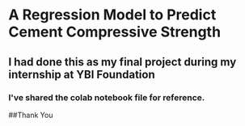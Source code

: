 # A Regression Model to Predict Cement Compressive Strength
## I had done this as my final project during my internship at YBI Foundation
### I've shared the colab notebook file for reference.
##Thank You

